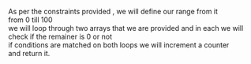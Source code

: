 As per the constraints provided , we will define our range from it </br>
from 0 till 100 </br>
we will loop through two arrays that we are provided and in each we will check if the remainer is 0 or not </br>
if conditions are matched on both loops we will increment a counter</br>
and return it.